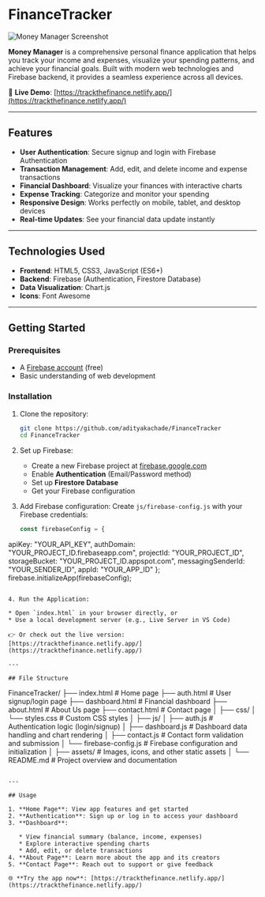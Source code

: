 # FinanceTracker

![Money Manager Screenshot](https://via.placeholder.com/800x400?text=Money+Manager+Screenshot)

**Money Manager** is a comprehensive personal finance application that helps you track your income and expenses, visualize your spending patterns, and achieve your financial goals. Built with modern web technologies and Firebase backend, it provides a seamless experience across all devices.

🔗 **Live Demo**: [https://trackthefinance.netlify.app/](https://trackthefinance.netlify.app/)

---

## Features

* **User Authentication**: Secure signup and login with Firebase Authentication
* **Transaction Management**: Add, edit, and delete income and expense transactions
* **Financial Dashboard**: Visualize your finances with interactive charts
* **Expense Tracking**: Categorize and monitor your spending
* **Responsive Design**: Works perfectly on mobile, tablet, and desktop devices
* **Real-time Updates**: See your financial data update instantly

---

## Technologies Used

* **Frontend**: HTML5, CSS3, JavaScript (ES6+)
* **Backend**: Firebase (Authentication, Firestore Database)
* **Data Visualization**: Chart.js
* **Icons**: Font Awesome

---

## Getting Started

### Prerequisites

* A [Firebase account](https://firebase.google.com/) (free)
* Basic understanding of web development

### Installation

1. Clone the repository:

   ```bash
   git clone https://github.com/adityakachade/FinanceTracker
   cd FinanceTracker
   ```

2. Set up Firebase:

   * Create a new Firebase project at [firebase.google.com](https://firebase.google.com/)
   * Enable **Authentication** (Email/Password method)
   * Set up **Firestore Database**
   * Get your Firebase configuration

3. Add Firebase configuration:
   Create `js/firebase-config.js` with your Firebase credentials:

   ```javascript
   const firebaseConfig = {
  apiKey: "YOUR_API_KEY",
  authDomain: "YOUR_PROJECT_ID.firebaseapp.com",
  projectId: "YOUR_PROJECT_ID",
  storageBucket: "YOUR_PROJECT_ID.appspot.com",
  messagingSenderId: "YOUR_SENDER_ID",
  appId: "YOUR_APP_ID"
  };
  firebase.initializeApp(firebaseConfig);
   ```

4. Run the Application:

   * Open `index.html` in your browser directly, or
   * Use a local development server (e.g., Live Server in VS Code)

👉 Or check out the live version: [https://trackthefinance.netlify.app/](https://trackthefinance.netlify.app/)

---

## File Structure

```
FinanceTracker/
├── index.html              # Home page
├── auth.html               # User signup/login page
├── dashboard.html          # Financial dashboard
├── about.html              # About Us page
├── contact.html            # Contact page
│
├── css/
│   └── styles.css          # Custom CSS styles
│
├── js/
│   ├── auth.js             # Authentication logic (login/signup)
│   ├── dashboard.js        # Dashboard data handling and chart rendering
│   ├── contact.js          # Contact form validation and submission
│   └── firebase-config.js  # Firebase configuration and initialization
│
├── assets/                 # Images, icons, and other static assets
│
└── README.md               # Project overview and documentation

```

---

## Usage

1. **Home Page**: View app features and get started
2. **Authentication**: Sign up or log in to access your dashboard
3. **Dashboard**:

   * View financial summary (balance, income, expenses)
   * Explore interactive spending charts
   * Add, edit, or delete transactions
4. **About Page**: Learn more about the app and its creators
5. **Contact Page**: Reach out to support or give feedback

🌐 **Try the app now**: [https://trackthefinance.netlify.app/](https://trackthefinance.netlify.app/)

